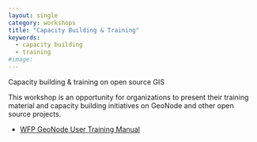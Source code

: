 ```yaml
---
layout: single
category: workshops
title: "Capacity Building & Training"
keywords:
  - capacity building
  - training
#image:
---
```

Capacity building & training on open source GIS

This workshop is an opportunity for organizations to present their training material and capacity building initiatives on GeoNode and other open source projects.

- [WFP GeoNode User Training Manual](http://geonode.wfp.org/trainings/4/)
